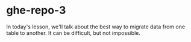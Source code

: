 # ghe-repo-3

In today's lesson, we'll talk about the best way to migrate data from one table to another. It can be difficult, but not impossible.
